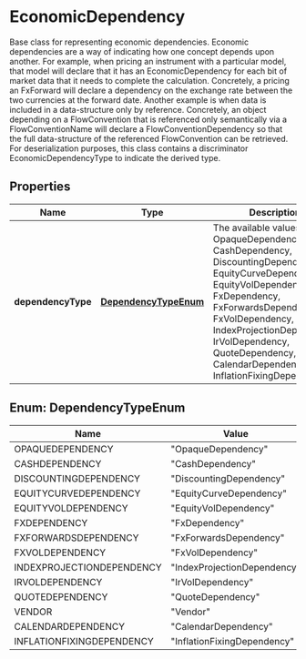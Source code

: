 

# EconomicDependency

Base class for representing economic dependencies.  Economic dependencies are a way of indicating how one concept depends upon another.  For example, when pricing an instrument with a particular model,  that model will declare that it has an EconomicDependency for each bit of market data  that it needs to complete the calculation.  Concretely, a pricing an FxForward will declare a dependency on the exchange rate between the two currencies  at the forward date.                Another example is when data is included in a data-structure only by reference.  Concretely, an object depending on a FlowConvention that is referenced only semantically via a FlowConventionName  will declare a FlowConventionDependency  so that the full data-structure of the referenced FlowConvention can be retrieved.                For deserialization purposes,  this class contains a discriminator EconomicDependencyType to indicate the derived type.

## Properties

| Name | Type | Description | Notes |
|------------ | ------------- | ------------- | -------------|
|**dependencyType** | [**DependencyTypeEnum**](#DependencyTypeEnum) | The available values are: OpaqueDependency, CashDependency, DiscountingDependency, EquityCurveDependency, EquityVolDependency, FxDependency, FxForwardsDependency, FxVolDependency, IndexProjectionDependency, IrVolDependency, QuoteDependency, Vendor, CalendarDependency, InflationFixingDependency |  |



## Enum: DependencyTypeEnum

| Name | Value |
|---- | -----|
| OPAQUEDEPENDENCY | &quot;OpaqueDependency&quot; |
| CASHDEPENDENCY | &quot;CashDependency&quot; |
| DISCOUNTINGDEPENDENCY | &quot;DiscountingDependency&quot; |
| EQUITYCURVEDEPENDENCY | &quot;EquityCurveDependency&quot; |
| EQUITYVOLDEPENDENCY | &quot;EquityVolDependency&quot; |
| FXDEPENDENCY | &quot;FxDependency&quot; |
| FXFORWARDSDEPENDENCY | &quot;FxForwardsDependency&quot; |
| FXVOLDEPENDENCY | &quot;FxVolDependency&quot; |
| INDEXPROJECTIONDEPENDENCY | &quot;IndexProjectionDependency&quot; |
| IRVOLDEPENDENCY | &quot;IrVolDependency&quot; |
| QUOTEDEPENDENCY | &quot;QuoteDependency&quot; |
| VENDOR | &quot;Vendor&quot; |
| CALENDARDEPENDENCY | &quot;CalendarDependency&quot; |
| INFLATIONFIXINGDEPENDENCY | &quot;InflationFixingDependency&quot; |



